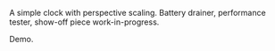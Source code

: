 A simple clock with perspective scaling.
Battery drainer, performance tester, show-off piece work-in-progress.

Demo. 


